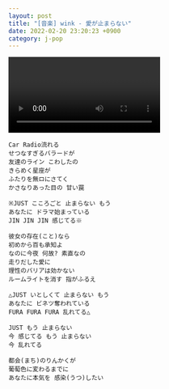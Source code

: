 ```yaml
---
layout: post
title: "[音楽] wink - 愛が止まらない"
date: 2022-02-20 23:20:23 +0900
category: j-pop
---
```


<div class="video-container">
    <video id="player" class="video-js vjs-default-skin vjs-big-play-centered" data-json="/public/json/j-pop/wink - 愛が止まらない.json"></video>
</div>

```
Car Radio流れる
せつなすぎるバラードが
友達のライン こわしたの
きらめく星座が
ふたりを無ロにさてく
かさなりあった目の 甘い罠

※JUST こころごと 止まらない もう
あなたに ドラマ始まっている
JIN JIN JIN 感じてる※

彼女の存在(こと)なら
初めから百も承知よ
なのに今夜 何故? 素直なの
走りだした愛に
理性のバリアは効かない
ルームライトを消す 指がふるえ

△JUST いとしくて 止まらない もう
あなたに ビネツ奪われている
FURA FURA FURA 乱れてる△

JUST もう 止まらない
今 感じてる もう 止まらない
今 乱れてる

都会(まち)のりんかくが
葡萄色に変わるまでに
あなたに本気を 感染(うつ)したい
```